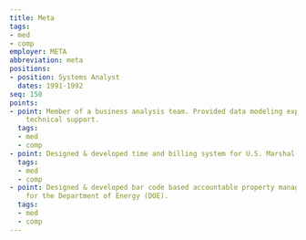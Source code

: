 ```yaml
---
title: Meta
tags:
- med
- comp
employer: META
abbreviation: meta
positions:
- position: Systems Analyst
  dates: 1991-1992
seq: 150
points:
- point: Member of a business analysis team. Provided data modeling expertise and
    technical support.
  tags:
  - med
  - comp
- point: Designed & developed time and billing system for U.S. Marshal’s Service.
  tags:
  - med
  - comp
- point: Designed & developed bar code based accountable property management system
    for the Department of Energy (DOE).
  tags:
  - med
  - comp
---
```


